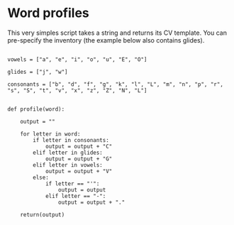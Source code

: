 # Word profiles

This very simples script takes a string and returns its CV template. You can pre-specify the inventory (the example below also contains glides).


```{Python}

vowels = ["a", "e", "i", "o", "u", "E", "O"]

glides = ["j", "w"]

consonants = ["b", "d", "f", "g", "k", "l", "L", "m", "n", "p", "r", "s", "S", "t", "v", "x", "z", "Z", "N", "L"]


def profile(word):
    
    output = ""

    for letter in word:
        if letter in consonants:
            output = output + "C"
        elif letter in glides:
            output = output + "G"
        elif letter in vowels:
            output = output + "V"
        else:
            if letter == "'":
                output = output
            elif letter == "-":
                output = output + "."
    
    return(output)
    
    


```
